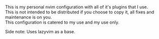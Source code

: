 This is my personal nvim configuration with all of it's plugins that I use.  
This is not intended to be distributed if you choose to copy it, all fixes and maintenance is on you.  
This configuration is catered to my use and my use only.  
  
  
  
Side note: Uses lazyvim as a base.
